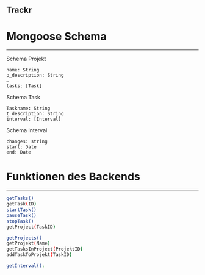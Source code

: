 ## Trackr

# Mongoose Schema
__________________________

Schema Projekt

    name: String
    p_description: String
    …
    tasks: [Task]


Schema Task

    Taskname: String
    t_description: String
    interval: [Interval]
 

Schema Interval

    changes: string
    start: Date
    end: Date


# Funktionen des Backends
___________________________
```bash
getTasks()
getTask(ID)
startTask()
pauseTask()
stopTask()
getProject(TaskID)

getProjects()
getProjekt(Name)
getTasksInProject(ProjektID)
addTaskToProjekt(TaskID)

getInterval():
```



